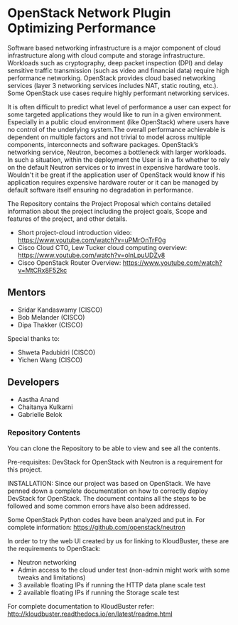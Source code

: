 # OpenStack Network Plugin Optimizing Performance

Software based networking infrastructure is a major component of cloud infrastructure along with cloud compute and storage infrastructure. Workloads such as cryptography, deep packet inspection (DPI) and delay sensitive traffic transmission (such as video and financial data) require high performance networking. OpenStack provides cloud based networking services (layer 3 networking services includes NAT, static routing, etc.). Some OpenStack use cases require highly performant networking services. 

It is often difficult to predict what level of performance a user can expect for some targeted applications they would like to run in a given environment. Especially in a public cloud environment (like OpenStack) where users have no control of the underlying system.The overall performance achievable is dependent on multiple factors and not trivial to model across multiple components, interconnects and software packages. OpenStack’s networking service, Neutron, becomes a bottleneck with larger workloads. In such a situation, within the deployment the User is in a fix whether to rely on the default Neutron services or to invest in expensive hardware tools. Wouldn't it be great if the application user of OpenStack would know if his application requires expensive hardware router or it can be managed by default software itself ensuring no degradation in performance.

The Repository contains the Project Proposal which contains detailed information about the project including the project goals, Scope and features of the project, and other details. 

* Short project-cloud introduction video: https://www.youtube.com/watch?v=uPMrOnTrF0g
* Cisco Cloud CTO, Lew Tucker cloud computing overview: https://www.youtube.com/watch?v=olnLpuUDZv8
* Cisco OpenStack Router Overview: https://www.youtube.com/watch?v=MtCRx8F52kc

## Mentors
- Sridar Kandaswamy (CISCO)
- Bob Melander (CISCO)
- Dipa Thakker (CISCO)

Special thanks to:
- Shweta Padubidri (CISCO)
- Yichen Wang (CISCO)

## Developers
- Aastha Anand
- Chaitanya Kulkarni
- Gabrielle Belok

### Repository Contents
You can clone the Repository to be able to view and see all the contents. 

Pre-requisites:
DevStack for OpenStack with Neutron is a requirement for this project.

INSTALLATION:
Since our project was based on OpenStack. We have penned down a complete documentation on how to correctly deploy DevStack for OpenStack. The document contains all the steps to be followed and some common errors have also been addressed.

Some OpenStack Python codes have been analyzed and put in. For complete information: https://github.com/openstack/neutron

In order to try the web UI created by us for linking to KloudBuster, these are the requirements to OpenStack:
- Neutron networking
- Admin access to the cloud under test (non-admin might work with some tweaks and limitations)
- 3 available floating IPs if running the HTTP data plane scale test
- 2 available floating IPs if running the Storage scale test

For complete documentation to KloudBuster refer: http://kloudbuster.readthedocs.io/en/latest/readme.html


